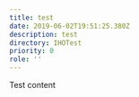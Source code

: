 ```yaml
---
title: test
date: 2019-06-02T19:51:25.380Z
description: test
directory: IHOTest
priority: 0
role: ''
---
```

Test content
